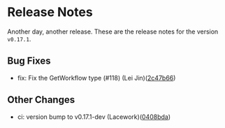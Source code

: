 # Release Notes
Another day, another release. These are the release notes for the version `v0.17.1`.

## Bug Fixes
* fix: Fix the GetWorkflow type (#118) (Lei Jin)([2c47b66](https://github.com/lacework/terraform-aws-config/commit/2c47b66f099c4d1d4b0096d10a5ce0b397147b47))
## Other Changes
* ci: version bump to v0.17.1-dev (Lacework)([0408bda](https://github.com/lacework/terraform-aws-config/commit/0408bda9b8c99c4773143a6cb2ed7a3862aeba37))
